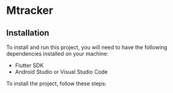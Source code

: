  # Mtracker

## Installation

To install and run this project, you will need to have the following dependencies installed on
your machine:
 - Flutter SDK
 - Android Studio or Visual Studio Code

To install the project, follow these steps:












